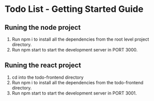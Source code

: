 # Todo List - Getting Started Guide

## Runing the node project
1. Run npm i to install all the dependencies from the root level project directory.
2. Run npm start to start the development server in PORT 3000.

## Runing the react project
1. cd into the todo-frontend directory
1. Run npm i to install all the dependencies from the todo-frontend directory.
2. Run npm start to start the development server in PORT 3001.

